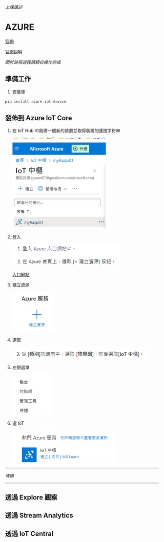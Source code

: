 *上課講述*

# AZURE

[官網](https://azure.microsoft.com/zh-tw)

[官網說明](https://learn.microsoft.com/zh-tw/azure/iot-hub/iot-hub-raspberry-pi-kit-node-get-started」)

*關於註冊過程請親自操作完成*

## 準備工作

1. 安裝庫
```bash
pip install azure-iot-device
```

## 發佈到 Azure IoT Core

1. 在 IoT Hub 中創建一個新的裝置並取得裝置的連接字符串
   
   ![](images/img_31.png)

2. 登入
   
   ![](images/img_32.png)

   [入口網站](https://portal.azure.com/?quickstart=true#home)

3. 建立資源

    ![](images/img_33.png)    

4. 選取
   
   ![](images/img_34.png)

5. 左側選單
   
   ![](images/img_35.png)

6. 選 IoT
   
   ![](images/img_36.png)


---

*待續*

---
## 透過 Explore 觀察


## 透過 Stream Analytics


## 透過 IoT Central
